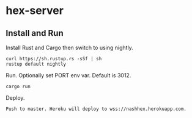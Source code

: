 # hex-server

## Install and Run

Install Rust and Cargo then switch to using nightly.

``` shell
curl https://sh.rustup.rs -sSf | sh
rustup default nightly
```

Run. Optionally set PORT env var. Default is 3012.

``` shell
cargo run
```

Deploy.

``` text
Push to master. Heroku will deploy to wss://nashhex.herokuapp.com.
```
